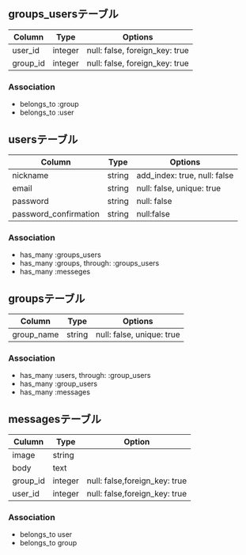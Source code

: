 ## groups_usersテーブル

|Column|Type|Options|
|------|----|-------|
|user_id|integer|null: false, foreign_key: true|
|group_id|integer|null: false, foreign_key: true|

### Association
- belongs_to :group
- belongs_to :user


## usersテーブル

|Column|Type|Options|
|------|----|-------|
|nickname|string|add_index: true, null: false|
|email|string|null: false, unique: true|
|password|string|null: false|
|password_confirmation|string|null:false|

### Association
- has_many :groups_users
- has_many :groups, through:  :groups_users
- has_many :messeges

## groupsテーブル

|Column|Type|Options|
|------|----|-------|
|group_name|string|null: false, unique: true|

### Association
- has_many :users, through:  :group_users
- has_many :group_users
- has_many :messages
## messagesテーブル

|Culumn|Type|Option|
|------|----|------|
|image|string|
|body|text|
|group_id|integer|null: false,foreign_key: true|
|user_id|integer|null: false,foreign_key: true|

### Association
- belongs_to user
- belongs_to group



